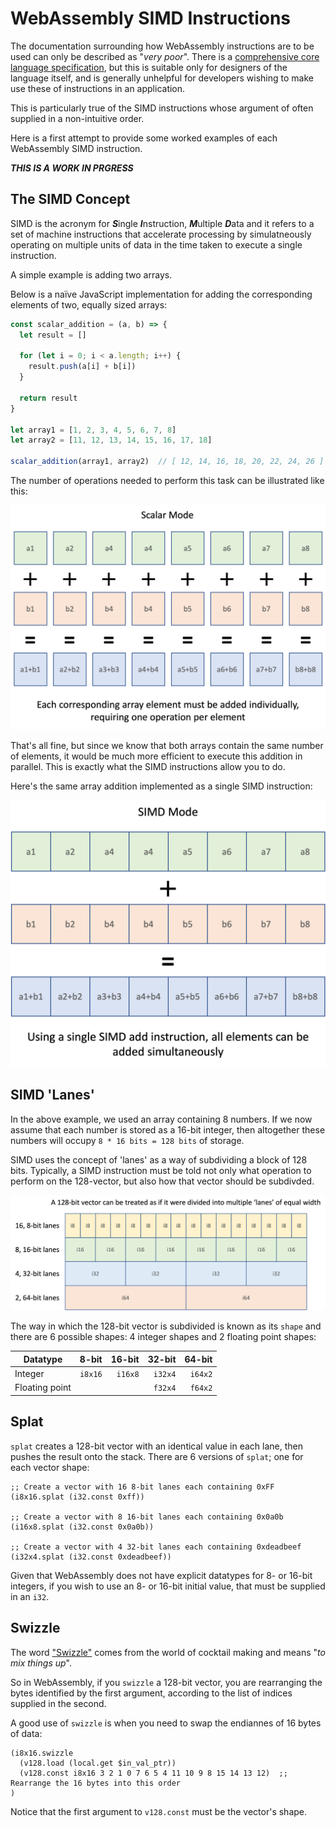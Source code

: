 # WebAssembly SIMD Instructions

The documentation surrounding how WebAssembly instructions are to be used can only be described as "*very poor*".
There is a [comprehensive core language specification](https://webassembly.github.io/spec/core/), but this is suitable only for designers of the language itself, and is generally unhelpful for developers wishing to make use these of instructions in an application.

This is particularly true of the SIMD instructions whose argument of often supplied in a non-intuitive order.

Here is a first attempt to provide some worked examples of each WebAssembly SIMD instruction.

***THIS IS A WORK IN PRGRESS***

## The SIMD Concept

SIMD is the acronym for ***S***ingle ***I***nstruction, ***M***ultiple ***D***ata and it refers to a set of machine instructions that accelerate processing by simulatneously operating on multiple units of data in the time taken to execute a single instruction.

A simple example is adding two arrays.

Below is a naïve JavaScript implementation for adding the corresponding elements of two, equally sized arrays:

```javascript
const scalar_addition = (a, b) => {
  let result = []

  for (let i = 0; i < a.length; i++) {
    result.push(a[i] + b[i])
  }

  return result
}

let array1 = [1, 2, 3, 4, 5, 6, 7, 8]
let array2 = [11, 12, 13, 14, 15, 16, 17, 18]

scalar_addition(array1, array2)  // [ 12, 14, 16, 18, 20, 22, 24, 26 ]
```

The number of operations needed to perform this task can be illustrated like this:

![Scalar Addition](./img/scalar_addition.png)

That's all fine, but since we know that both arrays contain the same number of elements, it would be much more efficient to execute this addition in parallel.
This is exactly what the SIMD instructions allow you to do.

Here's the same array addition implemented as a single SIMD instruction:

![SIMD Addition](./img/simd_addition.png)

## SIMD 'Lanes'

In the above example, we used an array containing 8 numbers.
If we now assume that each number is stored as a 16-bit integer, then altogether these numbers will occupy `8 * 16 bits = 128 bits` of storage.

SIMD uses the concept of 'lanes' as a way of subdividing a block of 128 bits.
Typically, a SIMD instruction must be told not only what operation to perform on the 128-vector, but also how that vector should be subdivded.

![SIMD Lanes](./img/simd_lanes.png)

The way in which the 128-bit vector is subdivided is known as its `shape` and there are 6 possible shapes: 4 integer shapes and 2 floating point shapes:

| Datatype | 8-bit | 16-bit | 32-bit | 64-bit |
|---|--:|--:|--:|--:|
| Integer | `i8x16` | `i16x8` | `i32x4`| `i64x2`
| Floating point | | | `f32x4` | `f64x2` |


## Splat

`splat` creates a 128-bit vector with an identical value in each lane, then pushes the result onto the stack.
There are 6 versions of `splat`; one for each vector shape:

```wast
;; Create a vector with 16 8-bit lanes each containing 0xFF
(i8x16.splat (i32.const 0xff))

;; Create a vector with 8 16-bit lanes each containing 0x0a0b
(i16x8.splat (i32.const 0x0a0b))

;; Create a vector with 4 32-bit lanes each containing 0xdeadbeef
(i32x4.splat (i32.const 0xdeadbeef))
```

Given that WebAssembly does not have explicit datatypes for 8- or 16-bit integers, if you wish to use an 8- or 16-bit initial value, that must be supplied in an `i32`.



## Swizzle

The word ["Swizzle"](https://www.diffordsguide.com/encyclopedia/317/cocktails/swizzles-and-how-to-swizzle-a-cocktail) comes from the world of cocktail making and means "*to mix things up*".

So in WebAssembly, if you `swizzle` a 128-bit vector, you are rearranging the bytes identified by the first argument, according to the list of indices supplied in the second.

A good use of `swizzle` is when you need to swap the endiannes of 16 bytes of data:

```wast
(i8x16.swizzle
  (v128.load (local.get $in_val_ptr))
  (v128.const i8x16 3 2 1 0 7 6 5 4 11 10 9 8 15 14 13 12)  ;; Rearrange the 16 bytes into this order
)
```

Notice that the first argument to `v128.const` must be the vector's shape.
